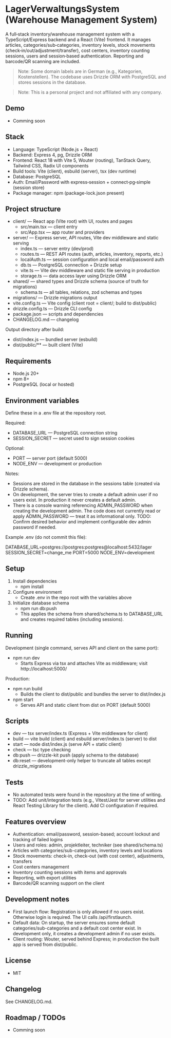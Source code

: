 # LagerVerwaltungsSystem (Warehouse Management System)

A full‑stack inventory/warehouse management system with a TypeScript/Express backend and a React (Vite) frontend. It
manages articles, categories/sub‑categories, inventory levels, stock movements (check‑in/out/adjustment/transfer), cost
centers, inventory counting sessions, users and session‑based authentication. Reporting and barcode/QR scanning are
included.

> Note: Some domain labels are in German (e.g., Kategorien, Kostenstellen). The codebase uses Drizzle ORM with
> PostgreSQL and stores sessions in the database.

> Note: This is a personal project and not affiliated with any company.

## Demo

- Comming soon

## Stack

- Language: TypeScript (Node.js + React)
- Backend: Express 4, pg, Drizzle ORM
- Frontend: React 18 with Vite 5, Wouter (routing), TanStack Query, Tailwind CSS, Radix UI components
- Build tools: Vite (client), esbuild (server), tsx (dev runtime)
- Database: PostgreSQL
- Auth: Email/Password with express‑session + connect‑pg‑simple (session store)
- Package manager: npm (package-lock.json present)

## Project structure

- client/ — React app (Vite root) with UI, routes and pages
    - src/main.tsx — client entry
    - src/App.tsx — app router and providers
- server/ — Express server, API routes, Vite dev middleware and static serving
    - index.ts — server entry (dev/prod)
    - routes.ts — REST API routes (auth, articles, inventory, reports, etc.)
    - localAuth.ts — session configuration and local email/password auth
    - db.ts — PostgreSQL connection + Drizzle setup
    - vite.ts — Vite dev middleware and static file serving in production
    - storage.ts — data access layer using Drizzle ORM
- shared/ — shared types and Drizzle schema (source of truth for migrations)
    - schema.ts — all tables, relations, zod schemas and types
- migrations/ — Drizzle migrations output
- vite.config.ts — Vite config (client root = client/; build to dist/public)
- drizzle.config.ts — Drizzle CLI config
- package.json — scripts and dependencies
- CHANGELOG.md — changelog

Output directory after build:

- dist/index.js — bundled server (esbuild)
- dist/public/** — built client (Vite)

## Requirements

- Node.js 20+
- npm 8+
- PostgreSQL (local or hosted)

## Environment variables

Define these in a .env file at the repository root.

Required:

- DATABASE_URL — PostgreSQL connection string
- SESSION_SECRET — secret used to sign session cookies

Optional:

- PORT — server port (default 5000)
- NODE_ENV — development or production

Notes:

- Sessions are stored in the database in the sessions table (created via Drizzle schema).
- On development, the server tries to create a default admin user if no users exist. In production it never creates a
  default admin.
- There is a console warning referencing ADMIN_PASSWORD when creating the development admin. The code does not currently
  read or apply ADMIN_PASSWORD — treat it as informational only. TODO: Confirm desired behavior and implement
  configurable dev admin password if needed.

Example .env (do not commit this file):

DATABASE_URL=postgres://postgres:postgres@localhost:5432/lager
SESSION_SECRET=change_me
PORT=5000
NODE_ENV=development

## Setup

1. Install dependencies
    - npm install
2. Configure environment
    - Create .env in the repo root with the variables above
3. Initialize database schema
    - npm run db:push
    - This applies the schema from shared/schema.ts to DATABASE_URL and creates required tables (including sessions).

## Running

Development (single command, serves API and client on the same port):

- npm run dev
    - Starts Express via tsx and attaches Vite as middleware; visit http://localhost:5000/

Production:

- npm run build
    - Builds the client to dist/public and bundles the server to dist/index.js
- npm start
    - Serves API and static client from dist on PORT (default 5000)

## Scripts

- dev — tsx server/index.ts (Express + Vite middleware for client)
- build — vite build (client) and esbuild server/index.ts (server) to dist
- start — node dist/index.js (serve API + static client)
- check — tsc type checking
- db:push — drizzle-kit push (apply schema to the database)
- db:reset — development-only helper to truncate all tables except drizzle_migrations

## Tests

- No automated tests were found in the repository at the time of writing.
- TODO: Add unit/integration tests (e.g., Vitest/Jest for server utilities and React Testing Library for the client).
  Add CI configuration if required.

## Features overview

- Authentication: email/password, session-based; account lockout and tracking of failed logins
- Users and roles: admin, projektleiter, techniker (see shared/schema.ts)
- Articles with categories/sub-categories, inventory levels and locations
- Stock movements: check-in, check-out (with cost center), adjustments, transfers
- Cost centers management
- Inventory counting sessions with items and approvals
- Reporting, with export utilities
- Barcode/QR scanning support on the client

## Development notes

- First launch flow: Registration is only allowed if no users exist. Otherwise login is required. The UI calls
  /api/firstlaunch.
- Default data: On startup, the server ensures some default categories/sub-categories and a default cost center exist.
  In development only, it creates a development admin if no user exists.
- Client routing: Wouter, served behind Express; in production the built app is served from dist/public.

## License

- MIT

## Changelog

See CHANGELOG.md.

## Roadmap / TODOs

- Comming soon
